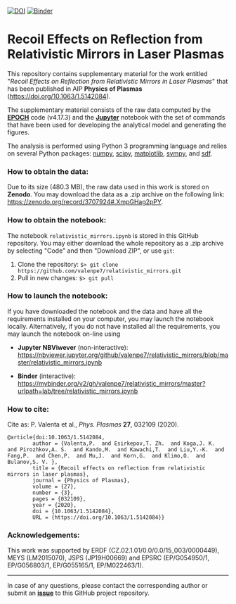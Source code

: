 [![DOI](https://zenodo.org/badge/DOI/10.1063/1.5142084.svg)](https://doi.org/10.1063/1.5142084)
[![Binder](https://mybinder.org/badge_logo.svg)](https://mybinder.org/v2/gh/valenpe7/relativistic_mirrors/master?urlpath=lab/tree/relativistic_mirrors.ipynb)

# Recoil Effects on Reflection from Relativistic Mirrors in Laser Plasmas

This repository contains supplementary material for the work entitled "*Recoil Effects on Reflection from Relativistic Mirrors in Laser Plasmas*" that has been published in AIP **Physics of Plasmas** (https://doi.org/10.1063/1.5142084).

The supplementary material consists of the raw data computed by the **[EPOCH](https://cfsa-pmw.warwick.ac.uk/EPOCH)** code (v4.17.3) and the **[Jupyter](https://jupyter.org/)** notebook with the set of commands that have been used for developing the analytical model and generating the figures.

The analysis is performed using Python 3 programming language and relies on several Python packages: [numpy](https://github.com/numpy/numpy), [scipy](https://github.com/scipy/scipy), [matplotlib](https://github.com/matplotlib/matplotlib), [sympy](https://github.com/sympy/sympy), and [sdf](https://github.com/keithbennett/SDF).

### How to obtain the data:

Due to its size (480.3 MB), the raw data used in this work is stored on **Zenodo**. You may download the data as a .zip archive on the following link: https://zenodo.org/record/3707924#.XmpGHag2pPY.

### How to obtain the notebook:

The notebook `relativistic_mirrors.ipynb` is stored in this GitHub repository. You may either download the whole repository as a .zip archive by selecting "Code" and then "Download ZIP", or use `git`:

1. Clone the repository: ``` $> git clone https://github.com/valenpe7/relativistic_mirrors.git ```
2. Pull in new changes: ``` $> git pull ```

### How to launch the notebook:

If you have downloaded the notebook and the data and have all the requirements installed on your computer, you may launch the notebook locally. Alternatively, if you do not have installed all the requirements, you may launch the notebook on-line using
* **Jupyter NBViwever** (non-interactive): https://nbviewer.jupyter.org/github/valenpe7/relativistic_mirrors/blob/master/relativistic_mirrors.ipynb

* **Binder** (interactive): https://mybinder.org/v2/gh/valenpe7/relativistic_mirrors/master?urlpath=lab/tree/relativistic_mirrors.ipynb

### How to cite:

Cite as: P. Valenta et al., *Phys. Plasmas* **27**, 032109 (2020).
```
@article{doi:10.1063/1.5142084,
        author = {Valenta,P.  and Esirkepov,T. Zh.  and Koga,J. K.  and Pirozhkov,A. S.  and Kando,M.  and Kawachi,T.  and Liu,Y.-K.  and Fang,P.  and Chen,P.  and Mu,J.  and Korn,G.  and Klimo,O.  and Bulanov,S. V. },
        title = {Recoil effects on reflection from relativistic mirrors in laser plasmas},
        journal = {Physics of Plasmas},
        volume = {27},
        number = {3},
        pages = {032109},
        year = {2020},
        doi = {10.1063/1.5142084},
        URL = {https://doi.org/10.1063/1.5142084}}
```

### Acknowledgements:

This work was supported by ERDF (CZ.02.1.01/0.0/0.0/15_003/0000449), MEYS (LM2015070), JSPS (JP19H00669) and EPSRC (EP/G054950/1, EP/G056803/1, EP/G055165/1, EP/M022463/1).

---

In case of any questions, please contact the corresponding author or submit an **[issue](https://github.com/valenpe7/relativistic_mirrors/issues)** to this GitHub project repository.
